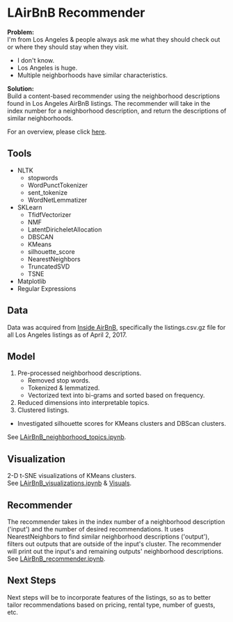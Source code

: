 # LAirBnB Recommender
**Problem:**  
  I'm from Los Angeles & people always ask me what they should check out or where they should stay when they visit.  
  * I don't know.  
  * Los Angeles is huge.  
  * Multiple neighborhoods have similar characteristics.  

**Solution:**  
  Build a content-based recommender using the neighborhood descriptions found in Los Angeles AirBnB listings.  The recommender will take in the index number for a neighborhood description, and return the descriptions of similar neighborhoods.  

For an overview, please click [here](https://github.com/janniec/LAirBnB_Recommender/blob/master/lairbnb_presentation.pdf "Presentation").
  
## Tools  
  * NLTK  
    * stopwords  
    * WordPunctTokenizer  
    * sent_tokenize  
    * WordNetLemmatizer  
  * SKLearn  
    * TfidfVectorizer  
    * NMF  
    * LatentDiricheletAllocation  
    * DBSCAN  
    * KMeans  
    * silhouette_score  
    * NearestNeighbors  
    * TruncatedSVD  
    * TSNE  
  * Matplotlib  
  * Regular Expressions  
  
## Data  
Data was acquired from [Inside AirBnB](http://insideairbnb.com/get-the-data.html), specifically the listings.csv.gz file for all Los Angeles listings as of April 2, 2017.

## Model   
1. Pre-processed neighborhood descriptions.   
   * Removed stop words.   
   * Tokenized & lemmatized.  
   * Vectorized text into bi-grams and sorted based on frequency.   
2. Reduced dimensions into interpretable topics.  
3. Clustered listings.  
  * Investigated silhouette scores for KMeans clusters and DBScan clusters.  

See [LAirBnB_neighborhood_topics.ipynb](https://github.com/janniec/LAirBnB_Recommender/blob/master/notebooks/LAirBnB_neighborhood_topics.ipynb).


## Visualization    

2-D t-SNE visualizations of KMeans clusters.  
See [LAirBnB_visualizations.ipynb](https://github.com/janniec/LAirBnB_Recommender/blob/master/notebooks/LAirBnB_visualizations.ipynb) & [Visuals](https://github.com/janniec/LAirBnB_Recommender/tree/master/viz).

## Recommender  

The recommender takes in the index number of a neighborhood description ('input') and the number of desired recommendations. It uses NearestNeighbors to find similar neighborhood descriptions ('output'), filters out outputs that are outside of the input's cluster. The recommender will print out the input's and remaining outputs' neighborhood descriptions.  
See [LAirBnB_recommender.ipynb](https://github.com/janniec/LAirBnB_Recommender/blob/master/notebooks/LAirBnB_recommender.ipynb).

## Next Steps  
Next steps will be to incorporate features of the listings, so as to better tailor recommendations based on pricing, rental type, number of guests, etc.  
